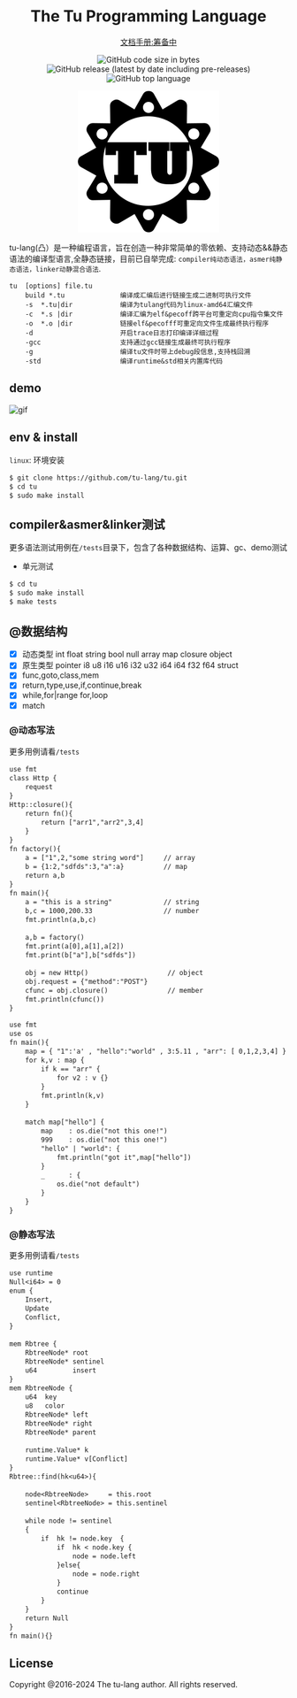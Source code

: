 <div align="center">
<h1>The Tu Programming Language</h1>

[文档手册:筹备中](tu-lang.cn) 

</div>
<div align="center">
<p>
<!--<img alt="GitHub" src="https://img.shields.io/github/license/tu-lang/tu">-->
<img alt="GitHub code size in bytes" src="https://img.shields.io/github/languages/code-size/tu-lang/tu">
<img alt="GitHub release (latest by date including pre-releases)" src="https://img.shields.io/github/v/release/tu-lang/tu?include_prereleases">
<img alt="GitHub top language" src="https://img.shields.io/github/languages/top/tu-lang/tu">    
</p>

![logo](./assets/logo.svg)
</div>

tu-lang(凸）是一种编程语言，旨在创造一种非常简单的零依赖、支持动态&&静态语法的编译型语言,全静态链接，目前已自举完成: `compiler纯动态语法，asmer纯静态语法，linker动静混合语法`.
```
tu  [options] file.tu        
    build *.tu              编译成汇编后进行链接生成二进制可执行文件
    -s  *.tu|dir            编译为tulang代码为linux-amd64汇编文件
    -c  *.s |dir            编译汇编为elf&pecoff跨平台可重定向cpu指令集文件
    -o  *.o |dir            链接elf&pecofff可重定向文件生成最终执行程序
    -d                      开启trace日志打印编译详细过程
    -gcc                    支持通过gcc链接生成最终可执行程序
    -g                      编译tu文件时带上debug段信息,支持栈回溯
    -std                    编译runtime&std相关内置库代码
```
## demo
![gif](./assets/tulang.gif)
  
## env & install
`linux`: 环境安装
```asciidoc
$ git clone https://github.com/tu-lang/tu.git
$ cd tu
$ sudo make install
```
## compiler&asmer&linker测试
更多语法测试用例在`/tests`目录下，包含了各种数据结构、运算、gc、demo测试
- 单元测试
```
$ cd tu
$ sudo make install
$ make tests
```

## @数据结构
- [x] 动态类型 int float string bool null array map closure object
- [x] 原生类型 pointer i8 u8 i16 u16 i32 u32 i64 i64 f32 f64 struct
- [x] func,goto,class,mem
- [x] return,type,use,if,continue,break
- [x] while,for|range for,loop
- [x] match

### @动态写法
更多用例请看`/tests`
```
use fmt
class Http {
    request
}
Http::closure(){
    return fn(){
        return ["arr1","arr2",3,4]
    }
}
fn factory(){
    a = ["1",2,"some string word"]     // array
    b = {1:2,"sdfds":3,"a":a}          // map
    return a,b
}
fn main(){
    a = "this is a string"             // string
    b,c = 1000,200.33                  // number
    fmt.println(a,b,c)

    a,b = factory()
    fmt.print(a[0],a[1],a[2])
    fmt.print(b["a"],b["sdfds"])

    obj = new Http()                    // object
    obj.request = {"method":"POST"}
    cfunc = obj.closure()               // member
    fmt.println(cfunc())
}
```
```
use fmt
use os
fn main(){
    map = { "1":'a' , "hello":"world" , 3:5.11 , "arr": [ 0,1,2,3,4] }
    for k,v : map {
        if k == "arr" {
            for v2 : v {}
        }
        fmt.println(k,v)
    }

    match map["hello"] {
        map    : os.die("not this one!")
        999    : os.die("not this one!")
        "hello" | "world": {
            fmt.println("got it",map["hello"])
        }
        _      : {
            os.die("not default")
        }
    }
}
```
### @静态写法
更多用例请看`/tests`
```
use runtime
Null<i64> = 0
enum {
    Insert,
    Update
    Conflict,
}

mem Rbtree {
    RbtreeNode* root
    RbtreeNode* sentinel
	u64         insert
}
mem RbtreeNode {
    u64  key
    u8   color
    RbtreeNode* left
    RbtreeNode* right
    RbtreeNode* parent

    runtime.Value* k
    runtime.Value* v[Conflict]
}
Rbtree::find(hk<u64>){

    node<RbtreeNode>     = this.root
    sentinel<RbtreeNode> = this.sentinel

    while node != sentinel 
    {
        if  hk != node.key  {
            if  hk < node.key {
                node = node.left
            }else{
                node = node.right
            }
            continue
        }
    }
    return Null
}
fn main(){}
```
## License
Copyright @2016-2024 The tu-lang author. All rights reserved.
